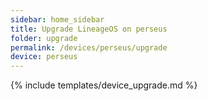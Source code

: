 ```yaml
---
sidebar: home_sidebar
title: Upgrade LineageOS on perseus
folder: upgrade
permalink: /devices/perseus/upgrade
device: perseus
---
```

{% include templates/device_upgrade.md %}
